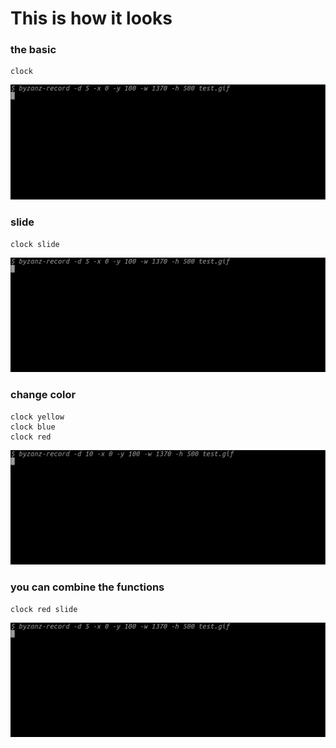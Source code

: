 # This is how it looks

### the basic
```shell
clock
```
![](./TermClock_C_1.gif)

### slide
```shell
clock slide
```
![](./TermClock_C_2.gif)

### change color
```shell
clock yellow
clock blue
clock red
```
![](./TermClock_C_3.gif)

### you can combine the functions
```shell
clock red slide
```
![](./TermClock_C_4.gif)


